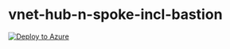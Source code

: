 # vnet-hub-n-spoke-incl-bastion

[![Deploy to Azure](https://aka.ms/deploytoazurebutton)](https://portal.azure.com/#create/Microsoft.Template/uri/https%3A%2F%2Fraw.githubusercontent.com%2Fgrabery%2Fgraber.cloud-azure-templates%2Fmain%2Fnetworking%2Fvnet-hub-n-spoke-incl-bastion%2Ftemplate.json)
